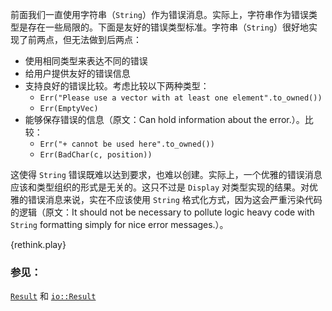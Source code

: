 前面我们一直使用字符串（`String`）作为错误消息。实际上，字符串作为错误类型是存在一些局限的。下面是友好的错误类型标准。字符串（`String`）很好地实现了前两点，但无法做到后两点：

* 使用相同类型来表达不同的错误
* 给用户提供友好的错误信息
* 支持良好的错误比较。考虑比较以下两种类型：
    - `Err("Please use a vector with at least one element".to_owned())`
    - `Err(EmptyVec)`
* 能够保存错误的信息（原文：Can hold information about the error.）。比较：
    - `Err("+ cannot be used here".to_owned())`
    - `Err(BadChar(c, position))`

这使得 `String` 错误既难以达到要求，也难以创建。实际上，一个优雅的错误消息应该和类型组织的形式是无关的。这只不过是 `Display` 对类型实现的结果。对优雅的错误消息来说，实在不应该使用 `String` 格式化方式，因为这会严重污染代码的逻辑（原文：It should not be necessary to pollute logic heavy code with `String` formatting simply for nice error messages.）。

{rethink.play}

### 参见：

[`Result`][result] 和 [`io::Result`][io_result]

[result]: http://doc.rust-lang.org/std/result/enum.Result.html
[io_result]: http://doc.rust-lang.org/std/io/type.Result.html
[inplace]: ../error/option_with_result/result_string_errors.html
